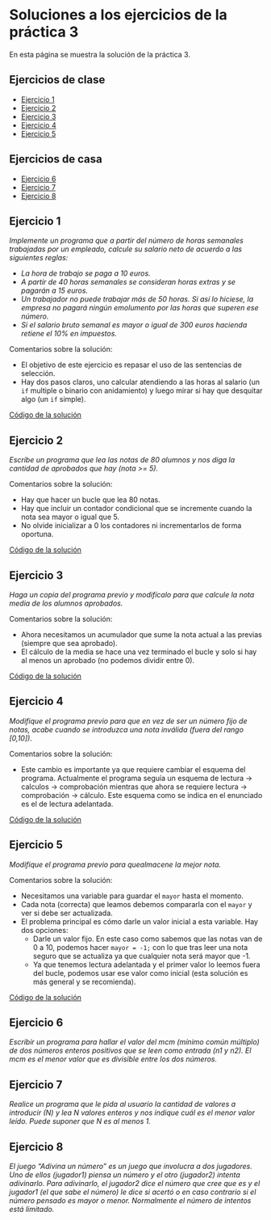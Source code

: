 # Soluciones a los ejercicios de la práctica 3 

En esta página se muestra la solución de la práctica 3.

## Ejercicios de clase

* [Ejercicio 1](#ejercicio-1)
* [Ejercicio 2](#ejercicio-2)
* [Ejercicio 3](#ejercicio-3)
* [Ejercicio 4](#ejercicio-4)
* [Ejercicio 5](#ejercicio-5)

## Ejercicios de casa

* [Ejercicio 6](#ejercicio-6)
* [Ejercicio 7](#ejercicio-7)
* [Ejercicio 8](#ejercicio-8)

## Ejercicio 1

*Implemente un programa que a partir del número de horas semanales trabajadas por un empleado, calcule su salario neto de acuerdo a las siguientes reglas:*

* *La hora de trabajo se paga a 10 euros.*
* *A partir de 40 horas semanales se consideran horas extras y se pagarán a 15 euros.*
* *Un trabajador no puede trabajar más de 50 horas. Si así lo hiciese, la empresa no pagará ningún emolumento por las horas que superen ese número.*
* *Si el salario bruto semanal es mayor o igual de 300 euros hacienda retiene el 10% en impuestos.*

Comentarios sobre la solución:

* El objetivo de este ejercicio es repasar el uso de las sentencias de selección.
* Hay dos pasos claros, uno calcular atendiendo a las horas al salario (un `if` multiple o binario con anidamiento) y luego mirar si hay que desquitar algo (un `if` simple).

[Código de la solución](p3/p3e1.cpp)

## Ejercicio 2

*Escribe un programa que lea las notas de 80 alumnos y nos diga la cantidad de aprobados que hay (nota >= 5).*

Comentarios sobre la solución:

* Hay que hacer un bucle que lea 80 notas.
* Hay que incluir un contador condicional que se incremente cuando la nota sea mayor o igual que 5.
* No olvide inicializar a 0 los contadores ni incrementarlos de forma oportuna.

[Código de la solución](p3/p3e2.cpp)

## Ejercicio 3

*Haga un copia del programa previo y modifícalo para que calcule la nota media de los alumnos aprobados.*

Comentarios sobre la solución:

* Ahora necesitamos un acumulador que sume la nota actual a las previas (siempre que sea aprobado).
* El cálculo de la media se hace una vez terminado el bucle y solo si hay al menos un aprobado (no podemos dividir entre 0).

[Código de la solución](p3/p3e3.cpp)

## Ejercicio 4

*Modifique el programa previo para que en vez de ser un número fijo de notas, acabe cuando se introduzca una nota inválida (fuera del rango [0,10]).*

Comentarios sobre la solución:

* Este cambio es importante ya que requiere cambiar el esquema del programa. Actualmente el programa seguía un esquema de lectura -> calculos -> comprobación mientras que ahora se requiere lectura -> comprobación -> cálculo. Este esquema como se indica en el enunciado es el de lectura adelantada.

[Código de la solución](p3/p3e4.cpp)

## Ejercicio 5

*Modifique el programa previo para quealmacene la mejor nota.*

Comentarios sobre la solución:
* Necesitamos una variable para guardar el `mayor` hasta el momento.
* Cada nota (correcta) que leamos debemos compararla con el `mayor` y ver si debe ser actualizada.
* El problema principal es cómo darle un valor inicial a esta variable. Hay dos opciones:
  * Darle un valor fijo. En este caso como sabemos que las notas van de 0 a 10, podemos hacer `mayor = -1;` con lo que tras leer una nota seguro que se actualiza ya que cualquier nota será mayor que -1.
  * Ya que tenemos lectura adelantada y el primer valor lo leemos fuera del bucle, podemos usar ese valor como inicial (esta solución es más general y se recomienda).

[Código de la solución](p3/p3e5.cpp)

## Ejercicio 6

*Escribir un programa para hallar el valor del mcm (mínimo común múltiplo) de dos números enteros positivos que se leen como entrada (n1 y n2). El mcm es el menor valor que es divisible entre los dos números.*

## Ejercicio 7

*Realice un programa que le pida al usuario la cantidad de valores a introducir (N) y lea N valores enteros y nos indique cuál es el menor valor leído. Puede suponer que N es al menos 1.*

## Ejercicio 8

*El juego “Adivina un número” es un juego que involucra a dos jugadores. Uno de ellos (jugador1) piensa un número y el otro (jugador2) intenta adivinarlo. Para adivinarlo, el jugador2 dice el número que cree que es y el jugador1 (el que sabe el número) le dice si acertó o en caso contrario si el número pensado es mayor o menor. Normalmente el número de intentos está limitado.*

